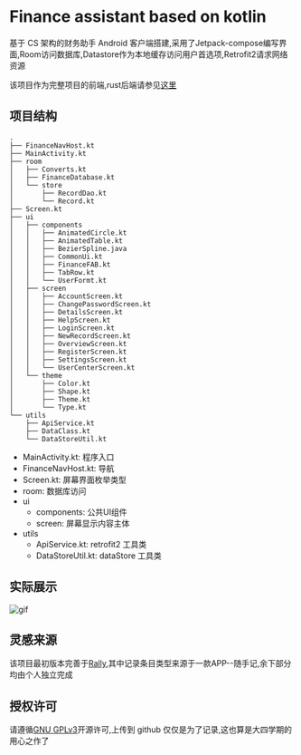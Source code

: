 # Finance assistant based on kotlin

基于 CS 架构的财务助手 Android 客户端搭建,采用了Jetpack-compose编写界面,Room访问数据库,Datastore作为本地缓存访问用户首选项,Retrofit2请求网络资源

该项目作为完整项目的前端,rust后端请参见[这里](https://github.com/san-qi/Finance_server)

## 项目结构

```
.
├── FinanceNavHost.kt
├── MainActivity.kt
├── room
│   ├── Converts.kt
│   ├── FinanceDatabase.kt
│   └── store
│       ├── RecordDao.kt
│       └── Record.kt
├── Screen.kt
├── ui
│   ├── components
│   │   ├── AnimatedCircle.kt
│   │   ├── AnimatedTable.kt
│   │   ├── BezierSpline.java
│   │   ├── CommonUi.kt
│   │   ├── FinanceFAB.kt
│   │   ├── TabRow.kt
│   │   └── UserFormt.kt
│   ├── screen
│   │   ├── AccountScreen.kt
│   │   ├── ChangePasswordScreen.kt
│   │   ├── DetailsScreen.kt
│   │   ├── HelpScreen.kt
│   │   ├── LoginScreen.kt
│   │   ├── NewRecordScreen.kt
│   │   ├── OverviewScreen.kt
│   │   ├── RegisterScreen.kt
│   │   ├── SettingsScreen.kt
│   │   └── UserCenterScreen.kt
│   └── theme
│       ├── Color.kt
│       ├── Shape.kt
│       ├── Theme.kt
│       └── Type.kt
└── utils
    ├── ApiService.kt
    ├── DataClass.kt
    └── DataStoreUtil.kt

```

- MainActivity.kt: 程序入口
- FinanceNavHost.kt: 导航
- Screen.kt: 屏幕界面枚举类型
- room: 数据库访问
- ui
  - components: 公共UI组件
  - screen: 屏幕显示内容主体
- utils
  - ApiService.kt: retrofit2 工具类
  - DataStoreUtil.kt: dataStore 工具类

## 实际展示
![gif](https://github.com/san-qi/Finance_client/blob/master/show.gif?raw=true)

## 灵感来源

该项目最初版本完善于[Rally](https://material.io/design/material-studies/rally.html),其中记录条目类型来源于一款APP--随手记,余下部分均由个人独立完成

## 授权许可

请遵循[GNU GPLv3](https://www.gnu.org/licenses/gpl-3.0.html)开源许可,上传到 github 仅仅是为了记录,这也算是大四学期的用心之作了
